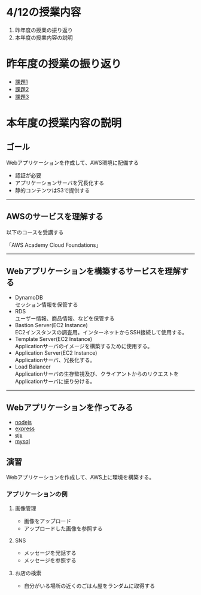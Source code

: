 # 4/12の授業内容
1. 昨年度の授業の振り返り
1. 本年度の授業内容の説明

# 昨年度の授業の振り返り
* [課題1](https://github.com/cupperservice/HJ-2021/tree/main/G1/課題1)
* [課題2](https://github.com/cupperservice/HJ-2021/tree/main/G1/課題2)
* [課題3](https://github.com/cupperservice/HJ-2021/tree/main/G1/課題3)

# 本年度の授業内容の説明
## ゴール
Webアプリケーションを作成して、AWS環境に配備する
* 認証が必要
* アプリケーションサーバを冗長化する
* 静的コンテンツはS3で提供する

---
## AWSのサービスを理解する
以下のコースを受講する

「AWS Academy Cloud Foundations」

---
## Webアプリケーションを構築するサービスを理解する
* DynamoDB  
セッション情報を保管する
* RDS  
ユーザー情報、商品情報、などを保管する
* Bastion Server(EC2 Instance)  
EC2インスタンスの調査用。インターネットからSSH接続して使用する。
* Template Server(EC2 Instance)  
Applicationサーバのイメージを構築するために使用する。
* Application Server(EC2 Instance)  
Applicationサーバ、冗長化する。
* Load Balancer  
Applicationサーバの生存監視及び、クライアントからのリクエストをApplicationサーバに振り分ける。

---
## Webアプリケーションを作ってみる
* [nodejs](https://nodejs.org/ja/)
* [express](https://expressjs.com/ja/)
* [ejs](https://www.npmjs.com/package/ejs)
* [mysql](https://www.npmjs.com/package/mysql)

## 演習
Webアプリケーションを作成して、AWS上に環境を構築する。

### アプリケーションの例
1. 画像管理
    * 画像をアップロード
    * アップロードした画像を参照する

2. SNS
    * メッセージを発話する
    * メッセージを参照する

3. お店の検索
    * 自分がいる場所の近くのごはん屋をランダムに取得する
